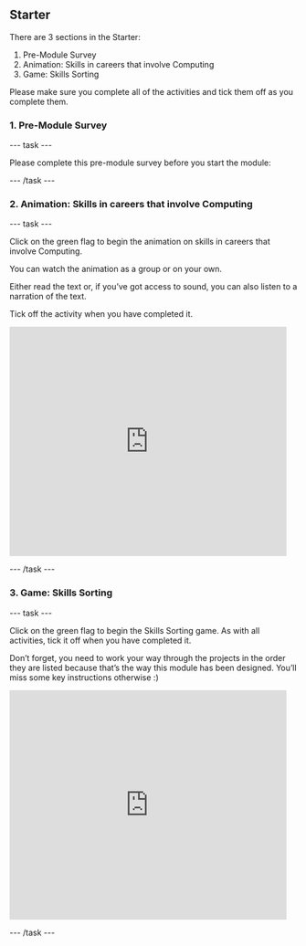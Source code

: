 ## Starter

There are 3 sections in the Starter:
1. Pre-Module Survey
2. Animation: Skills in careers that involve Computing
3. Game: Skills Sorting

Please make sure you complete all of the activities and tick them off as you complete them.

### 1. Pre-Module Survey

--- task ---

Please complete this pre-module survey before you start the module:

<script id="ss-embed-734054">(function(d,w){var s,ss;ss=d.createElement('script');ss.type='text/javascript';ss.async=true;ss.src=('https:'==d.location.protocol?'https://':'http://')+'www.smartsurvey.co.uk/s/r/embed.aspx?i=627146&c=734054';s=d.getElementsByTagName('script')[0]; s.parentNode.insertBefore(ss, s);})(document,window);</script>

--- /task ---

### 2. Animation: Skills in careers that involve Computing

--- task ---

Click on the green flag to begin the animation on skills in careers that involve Computing.

You can watch the animation as a group or on your own.

Either read the text or, if you’ve got access to sound, you can also listen to a narration of the text.

Tick off the activity when you have completed it.

<iframe allowtransparency="true" width="485" height="402" src="https://scratch.mit.edu/projects/embed/276872220/?autostart=false" frameborder="0" scrolling="no"></iframe>

--- /task ---

### 3. Game: Skills Sorting

--- task ---

Click on the green flag to begin the Skills Sorting game. As with all activities, tick it off when you have completed it.

Don’t forget, you need to work your way through the projects in the order they are listed because that’s the way this module has been designed. You’ll miss some key instructions otherwise :)

 <iframe allowtransparency="true" width="485" height="402" src="https://scratch.mit.edu/projects/embed/80628358?autostart=false" frameborder="0" scrolling="no"></iframe>

--- /task ---

